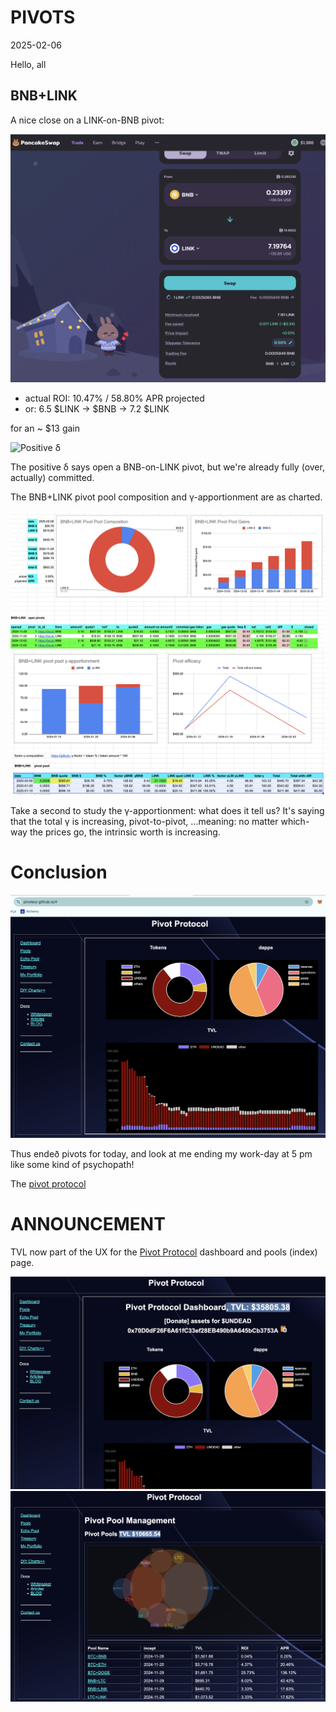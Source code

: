# PIVOTS

2025-02-06

Hello, all

## BNB+LINK

A nice close on a LINK-on-BNB pivot:

![Close LINK-on-BNB pivot](imgs/01a-close-link-on-bnb.png)

* actual ROI: 10.47% / 58.80% APR projected
* or: 6.5 $LINK -> $BNB -> 7.2 $LINK

for an ~ $13 gain

![Positive δ](imgs/01b-pos-δ.png)

The positive δ says open a BNB-on-LINK pivot, but we're already fully (over, actually) committed.

The BNB+LINK pivot pool composition and γ-apportionment are as charted.

![BNB+LINK composition](imgs/02a-comp.png)
![BNB+LINK γ-apportionment](imgs/02b-apport.png)

Take a second to study the γ-apportionment: what does it tell us? It's saying that the total γ is increasing, pivot-to-pivot, ...meaning: no matter which-way the prices go, the intrinsic worth is increasing.

# Conclusion

![Pivot Protocol dashboard](imgs/03-dash.png)

Thus endeð pivots for today, and look at me ending my work-day at 5 pm like some kind of psychopath!

The [pivot protocol](https://pivoteur.github.io/#) 

# ANNOUNCEMENT

TVL now part of the UX for the [Pivot Protocol](https://pivoteur.github.io/#) dashboard and pools (index) page. 

![Protocol Dashboard with TVL](imgs/04a-dash-tvl.png)
![Protocol Pools (index) with TVL](imgs/04b-pools-tvl.png)

